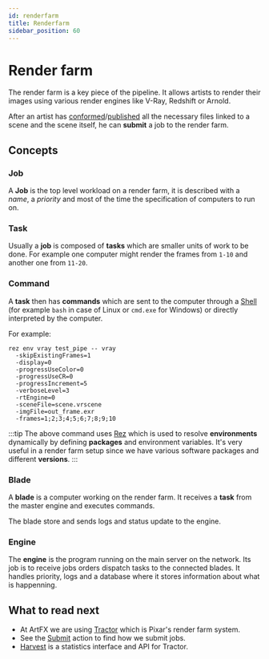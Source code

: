 ```yaml
---
id: renderfarm
title: Renderfarm
sidebar_position: 60
---
```


# Render farm

The render farm is a key piece of the pipeline. It allows artists to render their images using various render engines like V-Ray, Redshift or Arnold.

After an artist has [conformed](../Silex/commonactions/conform)/[published](../Silex/commonactions/publish) all the necessary files linked to a scene and the scene itself, he can **submit** a job to the render farm.

## Concepts

### Job

A **Job** is the top level workload on a render farm, it is described with a _name_, a _priority_ and most of the time the specification of computers to run on.

### Task

Usually a **job** is composed of **tasks** which are smaller units of work to be done. For example one computer might render the frames from `1-10` and another one from `11-20`.

### Command

A **task** then has **commands** which are sent to the computer through a [Shell](<https://en.wikipedia.org/wiki/Shell_(computing)>) (for example `bash` in case of Linux or `cmd.exe` for Windows) or directly interpreted by the computer.

For example:

```shell
rez env vray test_pipe -- vray
  -skipExistingFrames=1
  -display=0
  -progressUseColor=0
  -progressUseCR=0
  -progressIncrement=5
  -verboseLevel=3
  -rtEngine=0
  -sceneFile=scene.vrscene
  -imgFile=out_frame.exr
  -frames=1;2;3;4;5;6;7;8;9;10
```

:::tip
The above command uses [Rez](https://github.com/nerdvegas/rez/) which is used to resolve **environments** dynamically by defining **packages** and environment variables. It's very useful in a render farm setup since we have various software packages and different **versions**.
:::

### Blade

A **blade** is a computer working on the render farm. It receives a **task** from the master engine and executes commands.

The blade store and sends logs and status update to the engine.

### Engine

The **engine** is the program running on the main server on the network. Its job is to receive jobs orders dispatch tasks to the connected blades. It handles priority, logs and a database where it stores information about what is happenning.

## What to read next

- At ArtFX we are using [Tractor](./tractor) which is Pixar's render farm system.
- See the [Submit](../Silex/commonactions/submit) action to find how we submit jobs.
- [Harvest](./harvest) is a statistics interface and API for Tractor.
